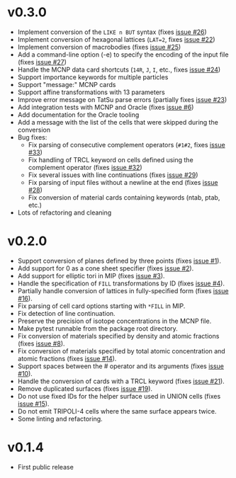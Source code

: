 v0.3.0
======

* Implement conversion of the `LIKE n BUT` syntax (fixes [issue
  #26](https://github.com/arekfu/t4_geom_convert/issues/26))
* Implement conversion of hexagonal lattices (`LAT=2`, fixes [issue
  #22](https://github.com/arekfu/t4_geom_convert/issues/22))
* Implement conversion of macrobodies (fixes [issue
  #25](https://github.com/arekfu/t4_geom_convert/issues/25))
* Add a command-line option (-e) to specify the encoding of the input file
  (fixes [issue #27](https://github.com/arekfu/t4_geom_convert/issues/27))
* Handle the MCNP data card shortcuts (`14R`, `J`, `I`, etc., fixes [issue
  #24](https://github.com/arekfu/t4_geom_convert/issues/24))
* Support importance keywords for multiple particles
* Support "message:" MCNP cards
* Support affine transformations with 13 parameters
* Improve error message on TatSu parse errors (partially fixes [issue
  #23](https://github.com/arekfu/t4_geom_convert/issues/23))
* Add integration tests with MCNP and Oracle (fixes [issue
  #6](https://github.com/arekfu/t4_geom_convert/issues/6))
* Add documentation for the Oracle tooling
* Add a message with the list of the cells that were skipped during the
  conversion
* Bug fixes:
  - Fix parsing of consecutive complement operators (`#1#2`, fixes [issue
    #33](https://github.com/arekfu/t4_geom_convert/issues/33))
  - Fix handling of TRCL keyword on cells defined using the complement operator
    (fixes [issue #32](https://github.com/arekfu/t4_geom_convert/issues/32))
  - Fix several issues with line continuations (fixes [issue
    #29](https://github.com/arekfu/t4_geom_convert/issues/29))
  - Fix parsing of input files without a newline at the end (fixes [issue
    #28](https://github.com/arekfu/t4_geom_convert/issues/28))
  - Fix conversion of material cards containing keywords (ntab, ptab, etc.)
* Lots of refactoring and cleaning

v0.2.0
======

* Support conversion of planes defined by three points (fixes [issue
  #1](https://github.com/arekfu/t4_geom_convert/issues/1)).
* Add support for 0 as a cone sheet specifier (fixes [issue
  #2](https://github.com/arekfu/t4_geom_convert/issues/2)).
* Add support for elliptic tori in MIP (fixes [issue
  #3](https://github.com/arekfu/t4_geom_convert/issues/3)).
* Handle the specification of `FILL` transformations by ID (fixes [issue
  #4](https://github.com/arekfu/t4_geom_convert/issues/4)).
* Partially handle conversion of lattices in fully-specified form (fixes [issue
  #16](https://github.com/arekfu/t4_geom_convert/issues/16)).
* Fix parsing of cell card options starting with `*FILL` in MIP.
* Fix detection of line continuation.
* Preserve the precision of isotope concentrations in the MCNP file.
* Make pytest runnable from the package root directory.
* Fix conversion of materials specified by density and atomic fractions (fixes
  [issue #8](https://github.com/arekfu/t4_geom_convert/issues/8)).
* Fix conversion of materials specified by total atomic concentration and
  atomic fractions (fixes [issue
  #14](https://github.com/arekfu/t4_geom_convert/issues/14)).
* Support spaces between the # operator and its arguments (fixes [issue
  #10](https://github.com/arekfu/t4_geom_convert/issues/10)).
* Handle the conversion of cards with a TRCL keyword (fixes [issue
  #21](https://github.com/arekfu/t4_geom_convert/issues/21)).
* Remove duplicated surfaces (fixes [issue
  #19](https://github.com/arekfu/t4_geom_convert/issues/19)).
* Do not use fixed IDs for the helper surface used in UNION cells (fixes [issue
  #15](https://github.com/arekfu/t4_geom_convert/issues/15)).
* Do not emit TRIPOLI-4 cells where the same surface appears twice.
* Some linting and refactoring.


v0.1.4
======

* First public release
